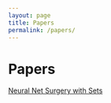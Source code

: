 ```yaml
---
layout: page
title: Papers
permalink: /papers/
---
```


# Papers
[Neural Net Surgery with Sets](/papers/NN_surgery_sets)